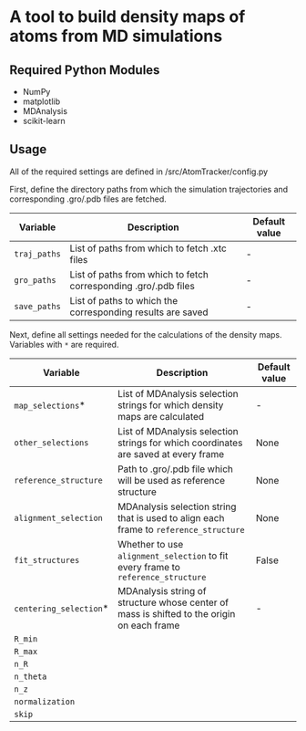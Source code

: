 # A tool to build density maps of atoms from MD simulations


## Required Python Modules
- NumPy
- matplotlib
- MDAnalysis
- scikit-learn

## Usage

All of the required settings are defined in /src/AtomTracker/config.py

First, define the directory paths from which the simulation trajectories and corresponding .gro/.pdb files are fetched.

| Variable | Description | Default value |
| --- | - | - |
| `traj_paths` | List of paths from which to fetch .xtc files |  - |
| `gro_paths` | List of paths from which to fetch corresponding .gro/.pdb files | - |
| `save_paths` | List of paths to which the corresponding results are saved | - |


Next, define all settings needed for the calculations of the density maps. Variables with `*` are required.

| Variable | Description | Default value |
| --- | - | - |
| `map_selections`* | List of MDAnalysis selection strings for which density maps are calculated |  - |
| `other_selections` | List of MDAnalysis selection strings for which coordinates are saved at every frame | None |
| `reference_structure` | Path to .gro/.pdb file which will be used as reference structure | None |
| `alignment_selection` | MDAnalysis selection string that is used to align each frame to `reference_structure` | None |
| `fit_structures` | Whether to use `alignment_selection` to fit every frame to `reference_structure` | False |
| `centering_selection`* | MDAnalysis string of structure whose center of mass is shifted to the origin on each frame | - |
| `R_min` |  |  |
| `R_max` |  |  |
| `n_R` |  |  |
| `n_theta` |  |  |
| `n_z` |  |  |
| `normalization` |  |  |
| `skip` |  |  |








